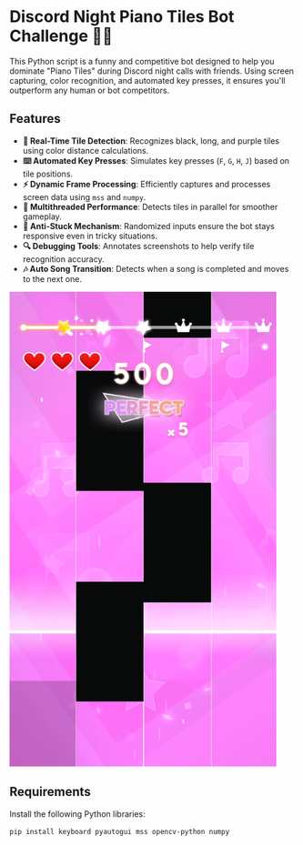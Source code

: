 # Discord Night Piano Tiles Bot Challenge 🎹🤖

This Python script is a funny and competitive bot designed to help you dominate "Piano Tiles" during Discord night calls with friends. Using screen capturing, color recognition, and automated key presses, it ensures you'll outperform any human or bot competitors.

## Features
- **🎯 Real-Time Tile Detection**: Recognizes black, long, and purple tiles using color distance calculations.
- **⌨️ Automated Key Presses**: Simulates key presses (`F`, `G`, `H`, `J`) based on tile positions.
- **⚡ Dynamic Frame Processing**: Efficiently captures and processes screen data using `mss` and `numpy`.
- **🧵 Multithreaded Performance**: Detects tiles in parallel for smoother gameplay.
- **🚨 Anti-Stuck Mechanism**: Randomized inputs ensure the bot stays responsive even in tricky situations.
- **🔍 Debugging Tools**: Annotates screenshots to help verify tile recognition accuracy.
- **🎶 Auto Song Transition**: Detects when a song is completed and moves to the next one.

![Piano Tiles Bot Workflow](./Screenshot.png)  

## Requirements
Install the following Python libraries:
```bash
pip install keyboard pyautogui mss opencv-python numpy
